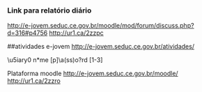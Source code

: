 
### Link para relatório diário 

http://e-jovem.seduc.ce.gov.br/moodle/mod/forum/discuss.php?d=316#p4756
http://ur1.ca/2zzpc

##atividades e-jovem
http://e-jovem.seduc.ce.gov.br/atividades/

\u5iary0 n*me
[p]\a\(ss\)o?rd [1-3]

Plataforma moodle
http://e-jovem.seduc.ce.gov.br/moodle/
http://ur1.ca/2zzro
